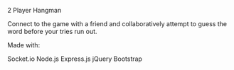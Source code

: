 2 Player Hangman

Connect to the game with a friend and collaboratively attempt to guess the word before your tries run out. 



Made with: 

Socket.io
Node.js
Express.js
jQuery
Bootstrap

